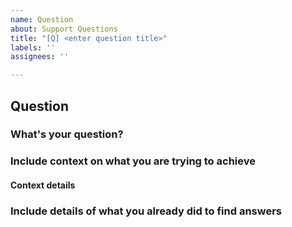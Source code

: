 ```yaml
---
name: Question
about: Support Questions
title: "[Q] <enter question title>"
labels: ''
assignees: ''

---
```


<!-- ⚠️⚠️ Do Not Delete This! question_template ⚠️⚠️ -->
<!-- Please read our Rules of Conduct: https://opensource.khulnasoft.com/codeofconduct/ -->
<!-- Please search existing issues to avoid creating duplicates. -->
<!-- Add clear and concise title -->

## Question
### What's your question?
<!--  Describe your question in detail. -->

### Include context on what you are trying to achieve
<!-- If any section does not apply, replace its contents with "N/A". -->

#### Context details
<!-- Add OS, Assera version, Python version, if applicable -->
<!-- If it's too large, you can create a [gist](https://gist.github.com/) and paste the link here.  -->

### Include details of what you already did to find answers
